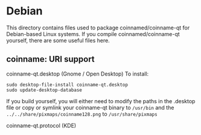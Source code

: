 
Debian
====================
This directory contains files used to package coinnamed/coinname-qt
for Debian-based Linux systems. If you compile coinnamed/coinname-qt yourself, there are some useful files here.

## coinname: URI support ##


coinname-qt.desktop  (Gnome / Open Desktop)
To install:

	sudo desktop-file-install coinname-qt.desktop
	sudo update-desktop-database

If you build yourself, you will either need to modify the paths in
the .desktop file or copy or symlink your coinname-qt binary to `/usr/bin`
and the `../../share/pixmaps/coinname128.png` to `/usr/share/pixmaps`

coinname-qt.protocol (KDE)

